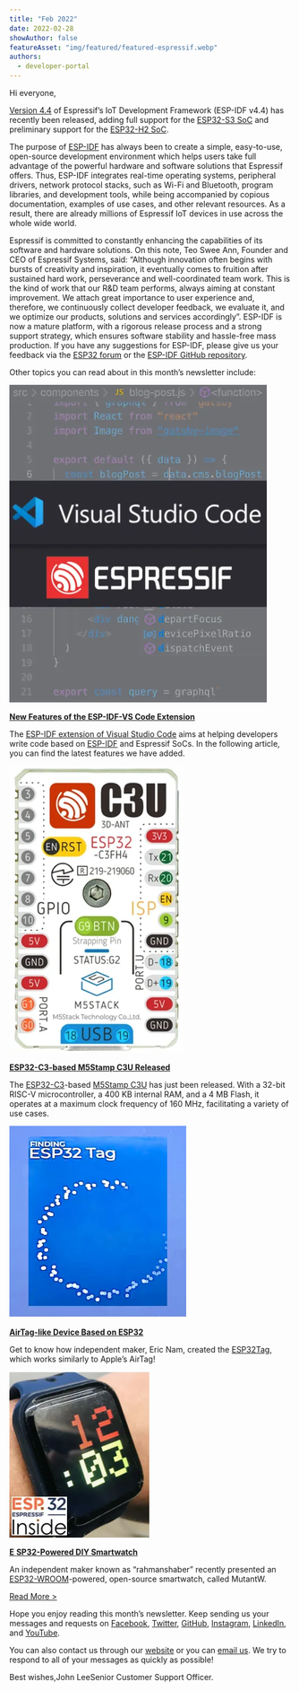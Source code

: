 ```yaml
---
title: "Feb 2022"
date: 2022-02-28
showAuthor: false
featureAsset: "img/featured/featured-espressif.webp"
authors:
  - developer-portal
---
```

Hi everyone,

[Version 4.4](https://github.com/espressif/esp-idf/releases/tag/v4.4) of Espressif’s IoT Development Framework (ESP-IDF v4.4) has recently been released, adding full support for the [ESP32-S3 SoC](https://www.espressif.com/en/products/socs/esp32-s3) and preliminary support for the [ESP32-H2 SoC](https://www.espressif.com/en/news/ESP32-H2_Thread_and_Zigbee_certified).

The purpose of [ESP-IDF](https://www.espressif.com/en/products/sdks/esp-idf) has always been to create a simple, easy-to-use, open-source development environment which helps users take full advantage of the powerful hardware and software solutions that Espressif offers. Thus, ESP-IDF integrates real-time operating systems, peripheral drivers, network protocol stacks, such as Wi-Fi and Bluetooth, program libraries, and development tools, while being accompanied by copious documentation, examples of use cases, and other relevant resources. As a result, there are already millions of Espressif IoT devices in use across the whole wide world.

Espressif is committed to constantly enhancing the capabilities of its software and hardware solutions. On this note, Teo Swee Ann, Founder and CEO of Espressif Systems, said: “Although innovation often begins with bursts of creativity and inspiration, it eventually comes to fruition after sustained hard work, perseverance and well-coordinated team work. This is the kind of work that our R&D team performs, always aiming at constant improvement. We attach great importance to user experience and, therefore, we continuously collect developer feedback, we evaluate it, and we optimize our products, solutions and services accordingly”. ESP-IDF is now a mature platform, with a rigorous release process and a strong support strategy, which ensures software stability and hassle-free mass production. If you have any suggestions for ESP-IDF, please give us your feedback via the [ESP32 forum](https://www.esp32.com/viewforum.php?f=13) or the [ESP-IDF GitHub repository](https://github.com/espressif/esp-idf/issues).

Other topics you can read about in this month’s newsletter include:

![](img/feb-1.webp)

[__New Features of the ESP-IDF-VS Code Extension__ ](https://www.espressif.com/en/news/ESP-IDF_VS_Code_Extension)

The [ESP-IDF extension of Visual Studio Code](https://marketplace.visualstudio.com/items?itemName=espressif.esp-idf-extension) aims at helping developers write code based on [ESP-IDF](https://www.espressif.com/en/products/sdks/esp-idf) and Espressif SoCs. In the following article, you can find the latest features we have added.

![](img/feb-2.webp)

[__ESP32-C3-based M5Stamp C3U Released__ ](https://www.espressif.com/en/news/M5Stamp_C3U)

The [ESP32-C3](https://www.espressif.com/en/products/socs/esp32-c3)-based [M5Stamp C3U](https://shop.m5stack.com/collections/m5stack-new-arrival/products/m5stamp-c3u-5pcs) has just been released. With a 32-bit RISC-V microcontroller, a 400 KB internal RAM, and a 4 MB Flash, it operates at a maximum clock frequency of 160 MHz, facilitating a variety of use cases.

![](img/feb-3.webp)

[__AirTag-like Device Based on ESP32__ ](https://www.espressif.com/en/news/ESP32Tag)

Get to know how independent maker, Eric Nam, created the [ESP32Tag](https://www.youtube.com/watch?v=_Bu3lw49m5s), which works similarly to Apple’s AirTag!

![](img/feb-4.webp)

[__E__ ](https://www.espressif.com/en/news/ESP32_Security_Camera)[__SP32-Powered DIY Smartwatch__ ](https://www.espressif.com/en/news/MutantW)

An independent maker known as “rahmanshaber” recently presented an [ESP32-WROOM](https://www.espressif.com/en/products/modules/esp32)-powered, open-source smartwatch, called MutantW.

[Read More >](https://www.espressif.com/en/company/newsroom/news)

Hope you enjoy reading this month’s newsletter. Keep sending us your messages and requests on [Facebook](https://www.facebook.com/espressif), [Twitter](https://twitter.com/EspressifSystem), [GitHub](https://github.com/espressif), [Instagram](https://www.instagram.com/espressif_systems_official/), [LinkedIn](https://www.linkedin.com/company/espressif-systems/), and [YouTube](https://www.youtube.com/c/EspressifSystems).

You can also contact us through our [website](https://www.espressif.com/en/contact-us/sales-questions) or you can [email us](mailto:newsletter@espressif.com). We try to respond to all of your messages as quickly as possible!

Best wishes,John LeeSenior Customer Support Officer.
